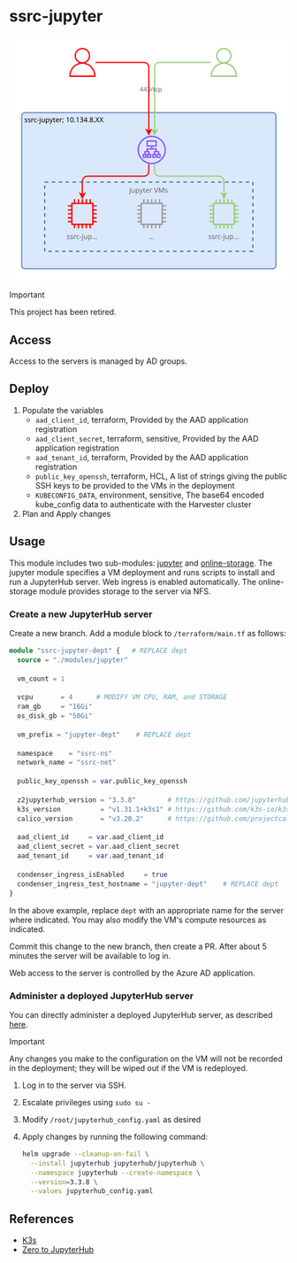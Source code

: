 # ssrc-jupyter

![SSRC-Jupyter diagram](/docs/ssrc-jupyter.drawio.svg)

> [!IMPORTANT]
> This project has been retired.

## Access

Access to the servers is managed by AD groups.

## Deploy

1. Populate the variables
    - `aad_client_id`, terraform, Provided by the AAD application registration
    - `aad_client_secret`, terraform, sensitive, Provided by the AAD application
      registration
    - `aad_tenant_id`, terraform, Provided by the AAD application registration
    - `public_key_openssh`, terraform, HCL, A list of strings giving the public
      SSH keys to be provided to the VMs in the deployment
    - `KUBECONFIG_DATA`, environment, sensitive, The base64 encoded kube_config
      data to authenticate with the Harvester cluster
2. Plan and Apply changes

## Usage

This module includes two sub-modules: [jupyter](/terraform/modules/jupyter/) and
[online-storage](/terraform/modules/online-storage/). The jupyter module specifies
a VM deployment and runs scripts to install and run a JupyterHub server. Web ingress
is enabled automatically. The online-storage module provides storage to the server
via NFS.

### Create a new JupyterHub server

Create a new branch. Add a module block to `/terraform/main.tf` as follows:

``` terraform
module "ssrc-jupyter-dept" {   # REPLACE dept
  source = "./modules/jupyter"

  vm_count = 1

  vcpu       = 4      # MODIFY VM CPU, RAM, and STORAGE
  ram_gb     = "16Gi"
  os_disk_gb = "50Gi"

  vm_prefix = "jupyter-dept"    # REPLACE dept

  namespace    = "ssrc-ns"
  network_name = "ssrc-net"

  public_key_openssh = var.public_key_openssh

  z2jupyterhub_version = "3.3.8"        # https://github.com/jupyterhub/zero-to-jupyterhub-k8s/tags
  k3s_version          = "v1.31.1+k3s1" # https://github.com/k3s-io/k3s/releases/
  calico_version       = "v3.28.2"      # https://github.com/projectcalico/calico/releases

  aad_client_id     = var.aad_client_id
  aad_client_secret = var.aad_client_secret
  aad_tenant_id     = var.aad_tenant_id

  condenser_ingress_isEnabled     = true
  condenser_ingress_test_hostname = "jupyter-dept"    # REPLACE dept
}
```

In the above example, replace `dept` with an appropriate name for the server where
indicated. You may also modify the VM's compute resources as indicated.

Commit this change to the new branch, then create a PR. After about 5
minutes the server will be available to log in.

Web access to the server is controlled by the Azure AD application.

### Administer a deployed JupyterHub server

You can directly administer a deployed JupyterHub server, as described [here](https://z2jh.jupyter.org/en/stable/jupyterhub/customizing/extending-jupyterhub.html#applying-configuration-changes).

> [!IMPORTANT]
> Any changes you make to the configuration on the VM will not be recorded in the
> deployment; they will be wiped out if the VM is redeployed.

1. Log in to the server via SSH.
2. Escalate privileges using `sudo su -`
3. Modify `/root/jupyterhub_config.yaml` as desired
4. Apply changes by running the following command:

   ``` sh
   helm upgrade --cleanup-on-fail \
     --install jupyterhub jupyterhub/jupyterhub \
     --namespace jupyterhub --create-namespace \
     --version=3.3.8 \
     --values jupyterhub_config.yaml
   ```

## References

- [K3s](https://docs.k3s.io/installation)
- [Zero to JupyterHub](https://z2jh.jupyter.org/en/stable/)
